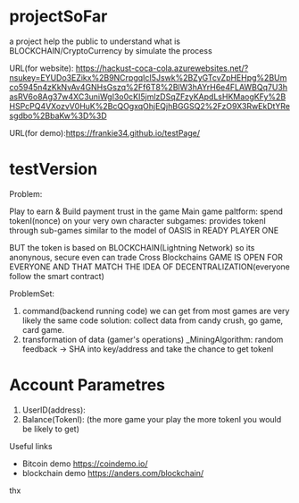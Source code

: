 # projectSoFar 
a project help the public to understand what is BLOCKCHAIN/CryptoCurrency by simulate the process

URL(for website): https://hackust-coca-cola.azurewebsites.net/?nsukey=EYUDo3EZikx%2B9NCrpgqIcI5Jswk%2BZyGTcvZpHEHpg%2BUmco5945n4zKkNvAv4GNHsGszq%2Ff6T8%2BlW3hAYrH6e4FLAWBQq7U3hasRV6o8Ag37w4XC3uniWgI3o0cKI5jmlzDSqZFzyKApdLsHKMaogKFy%2BHSPcPQ4VXozvV0HuK%2BcQOgxqOhjEQjhBGGSQ2%2FzO9X3RwEkDtYResgdbo%2BbaKw%3D%3D

URL(for demo):https://frankie34.github.io/testPage/

# testVersion

Problem: 

Play to earn & Build payment trust in the game
Main game paltform: spend tokenI(nonce) on your very own character
subgames: provides tokenI through sub-games
similar to the model of OASIS in READY PLAYER ONE 

BUT the token is based on BLOCKCHAIN(Lightning Network)
so its anonynous, secure even can trade Cross Blockchains
GAME IS OPEN FOR EVERYONE 
AND THAT MATCH THE IDEA OF DECENTRALIZATION(everyone follow the smart contract)


ProblemSet: 
  1. command(backend running code) we can get from most games are very likely the same code
solution: collect data from candy crush, go game, card game. 
  2. transformation of data (gamer's operations)
_MiningAlgorithm: random feedback → SHA into key/address and take the chance to get tokenI


# Account Parametres
1. UserID(address):
2. Balance(TokenI): (the more game your play the more tokenI you would be likely to get)



Useful links
- Bitcoin demo  https://coindemo.io/
- blockchain demo https://anders.com/blockchain/

thx

